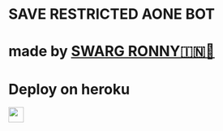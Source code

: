 # SAVE RESTRICTED AONE BOT
# made by [SWARG RONNY🇮🇳🚩](https://t.me/SWARGOMEGAOP) 

 
# Deploy on heroku


<a href="https://heroku.com/deploy">
     <img height="30px" src="https://img.shields.io/badge/Deploy%20To%20Heroku-blueviolet?style=for-the-badge&logo=heroku">
  </a>
